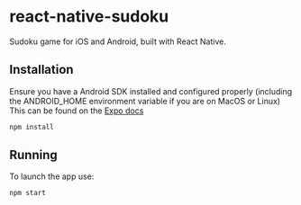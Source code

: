 # react-native-sudoku

Sudoku game for iOS and Android, built with React Native.

## Installation

Ensure you have a Android SDK installed and configured properly (including the ANDROID_HOME environment variable if you are on MacOS or Linux)
This can be found on the [Expo docs](https://docs.expo.dev/workflow/android-studio-emulator/)

```bash
npm install
```

## Running

To launch the app use:

```bash
npm start
```